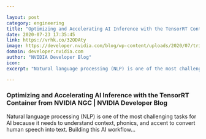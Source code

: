 ```yaml
---

layout: post
category: engineering
title: "Optimizing and Accelerating AI Inference with the TensorRT Container from NVIDIA NGC"
date: 2020-07-23 17:35:45
link: https://vrhk.co/32ODAty
image: https://developer.nvidia.com/blog/wp-content/uploads/2020/07/triton-1.png
domain: developer.nvidia.com
author: "NVIDIA Developer Blog"
icon: 
excerpt: "Natural language processing (NLP) is one of the most challenging tasks for AI because it needs to understand context, phonics, and accent to convert human speech into text. Building this AI workflow…"

---
```


### Optimizing and Accelerating AI Inference with the TensorRT Container from NVIDIA NGC | NVIDIA Developer Blog

Natural language processing (NLP) is one of the most challenging tasks for AI because it needs to understand context, phonics, and accent to convert human speech into text. Building this AI workflow…